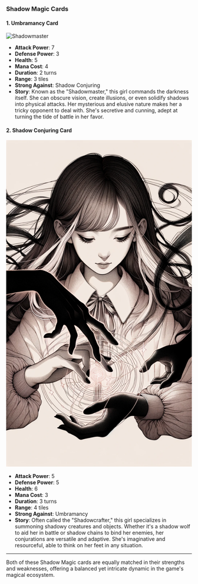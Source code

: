 ### Shadow Magic Cards

#### 1. Umbramancy Card
 ![Shadowmaster](./Shadowmaster.png)

- **Attack Power**: 7
- **Defense Power**: 3
- **Health**: 5
- **Mana Cost**: 4
- **Duration**: 2 turns
- **Range**: 3 tiles
- **Strong Against**: Shadow Conjuring
- **Story**: Known as the "Shadowmaster," this girl commands the darkness itself. She can obscure vision, create illusions, or even solidify shadows into physical attacks. Her mysterious and elusive nature makes her a tricky opponent to deal with. She's secretive and cunning, adept at turning the tide of battle in her favor.

#### 2. Shadow Conjuring Card
 ![Shadowcrafter](./Shadowcrafter.png)

- **Attack Power**: 5
- **Defense Power**: 5
- **Health**: 6
- **Mana Cost**: 3
- **Duration**: 3 turns
- **Range**: 4 tiles
- **Strong Against**: Umbramancy
- **Story**: Often called the "Shadowcrafter," this girl specializes in summoning shadowy creatures and objects. Whether it's a shadow wolf to aid her in battle or shadow chains to bind her enemies, her conjurations are versatile and adaptive. She's imaginative and resourceful, able to think on her feet in any situation.

---

Both of these Shadow Magic cards are equally matched in their strengths and weaknesses, offering a balanced yet intricate dynamic in the game's magical ecosystem.